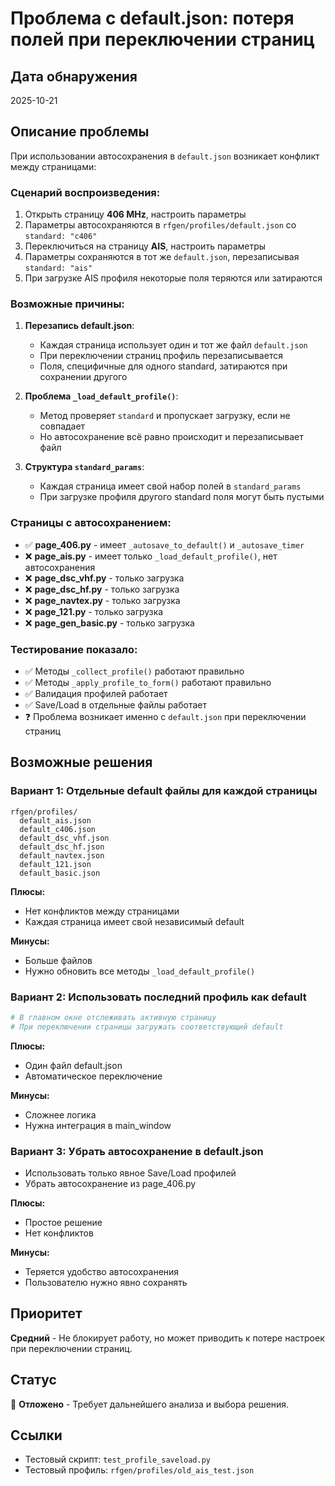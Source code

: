 # Проблема с default.json: потеря полей при переключении страниц

## Дата обнаружения
2025-10-21

## Описание проблемы

При использовании автосохранения в `default.json` возникает конфликт между страницами:

### Сценарий воспроизведения:
1. Открыть страницу **406 MHz**, настроить параметры
2. Параметры автосохраняются в `rfgen/profiles/default.json` со `standard: "c406"`
3. Переключиться на страницу **AIS**, настроить параметры
4. Параметры сохраняются в тот же `default.json`, перезаписывая `standard: "ais"`
5. При загрузке AIS профиля некоторые поля теряются или затираются

### Возможные причины:

1. **Перезапись default.json**:
   - Каждая страница использует один и тот же файл `default.json`
   - При переключении страниц профиль перезаписывается
   - Поля, специфичные для одного standard, затираются при сохранении другого

2. **Проблема `_load_default_profile()`**:
   - Метод проверяет `standard` и пропускает загрузку, если не совпадает
   - Но автосохранение всё равно происходит и перезаписывает файл

3. **Структура `standard_params`**:
   - Каждая страница имеет свой набор полей в `standard_params`
   - При загрузке профиля другого standard поля могут быть пустыми

### Страницы с автосохранением:

- ✅ **page_406.py** - имеет `_autosave_to_default()` и `_autosave_timer`
- ❌ **page_ais.py** - имеет только `_load_default_profile()`, нет автосохранения
- ❌ **page_dsc_vhf.py** - только загрузка
- ❌ **page_dsc_hf.py** - только загрузка
- ❌ **page_navtex.py** - только загрузка
- ❌ **page_121.py** - только загрузка
- ❌ **page_gen_basic.py** - только загрузка

### Тестирование показало:

- ✅ Методы `_collect_profile()` работают правильно
- ✅ Методы `_apply_profile_to_form()` работают правильно
- ✅ Валидация профилей работает
- ✅ Save/Load в отдельные файлы работает
- ❓ Проблема возникает именно с `default.json` при переключении страниц

## Возможные решения

### Вариант 1: Отдельные default файлы для каждой страницы
```
rfgen/profiles/
  default_ais.json
  default_c406.json
  default_dsc_vhf.json
  default_dsc_hf.json
  default_navtex.json
  default_121.json
  default_basic.json
```

**Плюсы:**
- Нет конфликтов между страницами
- Каждая страница имеет свой независимый default

**Минусы:**
- Больше файлов
- Нужно обновить все методы `_load_default_profile()`

### Вариант 2: Использовать последний профиль как default
```python
# В главном окне отслеживать активную страницу
# При переключении страницы загружать соответствующий default
```

**Плюсы:**
- Один файл default.json
- Автоматическое переключение

**Минусы:**
- Сложнее логика
- Нужна интеграция в main_window

### Вариант 3: Убрать автосохранение в default.json
- Использовать только явное Save/Load профилей
- Убрать автосохранение из page_406.py

**Плюсы:**
- Простое решение
- Нет конфликтов

**Минусы:**
- Теряется удобство автосохранения
- Пользователю нужно явно сохранять

## Приоритет
**Средний** - Не блокирует работу, но может приводить к потере настроек при переключении страниц.

## Статус
🔴 **Отложено** - Требует дальнейшего анализа и выбора решения.

## Ссылки
- Тестовый скрипт: `test_profile_saveload.py`
- Тестовый профиль: `rfgen/profiles/old_ais_test.json`

